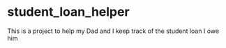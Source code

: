 # student_loan_helper

This is a project to help my Dad and I keep track of the student loan I owe him